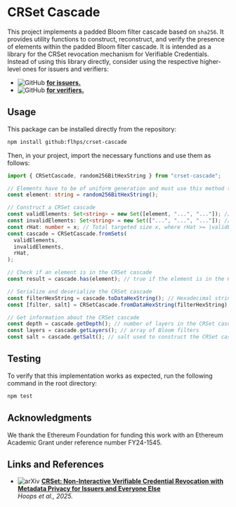 # CRSet Cascade

This project implements a padded Bloom filter cascade based on `sha256`. It provides utility functions to construct, reconstruct, and verify the presence of elements within the padded Bloom filter cascade. It is intended as a library for the CRSet revocation mechanism for Verifiable Credentials. Instead of using this library directly, consider using the respective higher-level ones for issuers and verifiers:

- ![GitHub](https://img.shields.io/badge/GitHub-crset--issuer--backend-blue?logo=github) [**for issuers.**](https://github.com/jfelixh/crset-issuer-backend)
- ![GitHub](https://img.shields.io/badge/GitHub-crset--check-blue?logo=github) [**for verifiers.**](https://github.com/jfelixh/crset-check)

## Usage

This package can be installed directly from the repository:

```bash
npm install github:flhps/crset-cascade
```

Then, in your project, import the necessary functions and use them as follows:

```typescript
import { CRSetCascade, random256BitHexString } from "crset-cascade";

// Elements have to be of uniform generation and must use this method to generate them
const element: string = random256BitHexString();

// Construct a CRSet cascade
const validElements: Set<string> = new Set([element, "...", "..."]); // Set of valid elements
const invalidElements: Set<string> = new Set(["...", "...", "..."]); // Set of invalid elements
const rHat: number = x; // Total targeted size x, where rHat >= |validElements| and rHat >= 2*|invalidElements|
const cascade = CRSetCascade.fromSets(
  validElements,
  invalidElements,
  rHat,
);

// Check if an element is in the CRSet cascade
const result = cascade.has(element); // true if the element is in the CRSet cascade, false otherwise

// Serialize and deserialize the CRSet cascade
const filterHexString = cascade.toDataHexString(); // Hexadecimal string representing the CRSet cascade
const [filter, salt] = CRSetCascade.fromDataHexString(filterHexString); // Reconstruct the CRSet cascade from the hexadecimal string

// Get information about the CRSet cascade
const depth = cascade.getDepth(); // number of layers in the CRSet cascade
const layers = cascade.getLayers(); // array of Bloom filters
const salt = cascade.getSalt(); // salt used to construct the CRSet cascade
```

## Testing

To verify that this implementation works as expected, run the following command in the root directory:

```bash
npm test
```

## Acknowledgments

We thank the Ethereum Foundation for funding this work with an Ethereum Academic Grant under reference number FY24-1545.

## Links and References

- ![arXiv](https://img.shields.io/badge/arXiv-2501.17089-b31b1b.svg)
  **[CRSet: Non-Interactive Verifiable Credential Revocation with Metadata Privacy for Issuers and Everyone Else](https://arxiv.org/abs/2501.17089)**  
  _Hoops et al., 2025._
